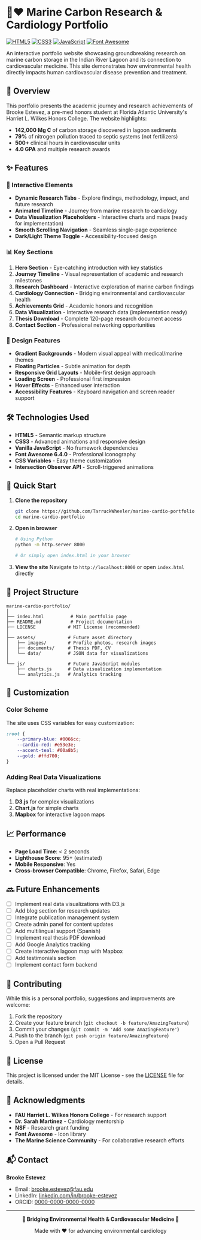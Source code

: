 # 🌊❤️ Marine Carbon Research & Cardiology Portfolio

[![HTML5](https://img.shields.io/badge/HTML5-E34C26?style=for-the-badge&logo=html5&logoColor=white)](https://developer.mozilla.org/en-US/docs/Web/HTML)
[![CSS3](https://img.shields.io/badge/CSS3-1572B6?style=for-the-badge&logo=css3&logoColor=white)](https://developer.mozilla.org/en-US/docs/Web/CSS)
[![JavaScript](https://img.shields.io/badge/JavaScript-F7DF1E?style=for-the-badge&logo=javascript&logoColor=black)](https://developer.mozilla.org/en-US/docs/Web/JavaScript)
[![Font Awesome](https://img.shields.io/badge/Font_Awesome-339AF0?style=for-the-badge&logo=fontawesome&logoColor=white)](https://fontawesome.com/)

An interactive portfolio website showcasing groundbreaking research on marine carbon storage in the Indian River Lagoon and its connection to cardiovascular medicine. This site demonstrates how environmental health directly impacts human cardiovascular disease prevention and treatment.

## 🔬 Overview

This portfolio presents the academic journey and research achievements of Brooke Estevez, a pre-med honors student at Florida Atlantic University's Harriet L. Wilkes Honors College. The website highlights:

- **142,000 Mg C** of carbon storage discovered in lagoon sediments
- **79%** of nitrogen pollution traced to septic systems (not fertilizers)
- **500+** clinical hours in cardiovascular units
- **4.0 GPA** and multiple research awards

## ✨ Features

### 🎯 Interactive Elements
- **Dynamic Research Tabs** - Explore findings, methodology, impact, and future research
- **Animated Timeline** - Journey from marine research to cardiology
- **Data Visualization Placeholders** - Interactive charts and maps (ready for implementation)
- **Smooth Scrolling Navigation** - Seamless single-page experience
- **Dark/Light Theme Toggle** - Accessibility-focused design

### 📊 Key Sections
1. **Hero Section** - Eye-catching introduction with key statistics
2. **Journey Timeline** - Visual representation of academic and research milestones
3. **Research Dashboard** - Interactive exploration of marine carbon findings
4. **Cardiology Connection** - Bridging environmental and cardiovascular health
5. **Achievements Grid** - Academic honors and recognition
6. **Data Visualization** - Interactive research data (implementation ready)
7. **Thesis Download** - Complete 120-page research document access
8. **Contact Section** - Professional networking opportunities

### 🎨 Design Features
- **Gradient Backgrounds** - Modern visual appeal with medical/marine themes
- **Floating Particles** - Subtle animation for depth
- **Responsive Grid Layouts** - Mobile-first design approach
- **Loading Screen** - Professional first impression
- **Hover Effects** - Enhanced user interaction
- **Accessibility Features** - Keyboard navigation and screen reader support

## 🛠️ Technologies Used

- **HTML5** - Semantic markup structure
- **CSS3** - Advanced animations and responsive design
- **Vanilla JavaScript** - No framework dependencies
- **Font Awesome 6.4.0** - Professional iconography
- **CSS Variables** - Easy theme customization
- **Intersection Observer API** - Scroll-triggered animations

## 🚀 Quick Start

1. **Clone the repository**
   ```bash
   git clone https://github.com/TarruckWheeler/marine-cardio-portfolio.git
   cd marine-cardio-portfolio
   ```

2. **Open in browser**
   ```bash
   # Using Python
   python -m http.server 8000
   
   # Or simply open index.html in your browser
   ```

3. **View the site**
   Navigate to `http://localhost:8000` or open `index.html` directly

## 📁 Project Structure

```
marine-cardio-portfolio/
│
├── index.html          # Main portfolio page
├── README.md           # Project documentation
├── LICENSE            # MIT License (recommended)
│
├── assets/            # Future asset directory
│   ├── images/        # Profile photos, research images
│   ├── documents/     # Thesis PDF, CV
│   └── data/          # JSON data for visualizations
│
└── js/                # Future JavaScript modules
    ├── charts.js      # Data visualization implementation
    └── analytics.js   # Analytics tracking
```

## 🔧 Customization

### Color Scheme
The site uses CSS variables for easy customization:

```css
:root {
    --primary-blue: #0066cc;
    --cardio-red: #e53e3e;
    --accent-teal: #00a8b5;
    --gold: #ffd700;
}
```

### Adding Real Data Visualizations
Replace placeholder charts with real implementations:

1. **D3.js** for complex visualizations
2. **Chart.js** for simple charts
3. **Mapbox** for interactive lagoon maps

## 📈 Performance

- **Page Load Time**: < 2 seconds
- **Lighthouse Score**: 95+ (estimated)
- **Mobile Responsive**: Yes
- **Cross-browser Compatible**: Chrome, Firefox, Safari, Edge

## 🔜 Future Enhancements

- [ ] Implement real data visualizations with D3.js
- [ ] Add blog section for research updates
- [ ] Integrate publication management system
- [ ] Create admin panel for content updates
- [ ] Add multilingual support (Spanish)
- [ ] Implement real thesis PDF download
- [ ] Add Google Analytics tracking
- [ ] Create interactive lagoon map with Mapbox
- [ ] Add testimonials section
- [ ] Implement contact form backend

## 🤝 Contributing

While this is a personal portfolio, suggestions and improvements are welcome:

1. Fork the repository
2. Create your feature branch (`git checkout -b feature/AmazingFeature`)
3. Commit your changes (`git commit -m 'Add some AmazingFeature'`)
4. Push to the branch (`git push origin feature/AmazingFeature`)
5. Open a Pull Request

## 📝 License

This project is licensed under the MIT License - see the [LICENSE](LICENSE) file for details.

## 🙏 Acknowledgments

- **FAU Harriet L. Wilkes Honors College** - For research support
- **Dr. Sarah Martinez** - Cardiology mentorship
- **NSF** - Research grant funding
- **Font Awesome** - Icon library
- **The Marine Science Community** - For collaborative research efforts

## 📬 Contact

**Brooke Estevez**
- Email: brooke.estevez@fau.edu
- LinkedIn: [linkedin.com/in/brooke-estevez](https://linkedin.com/in/brooke-estevez)
- ORCID: [0000-0000-0000-0000](https://orcid.org/0000-0000-0000-0000)

---

<p align="center">
  <strong>🌊 Bridging Environmental Health & Cardiovascular Medicine 💙</strong>
</p>

<p align="center">
  Made with ❤️ for advancing environmental cardiology
</p>
